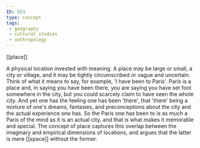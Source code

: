 ```yaml
---
ID: 553
type: concept
tags: 
 - geography
 - cultural studies
 - anthropology
---
```


[[place]]

 A physical location
invested with meaning. A place may be large or small, a city or village,
and it may be tightly circumscribed or vague and uncertain. Think of
what it means to say, for example, 'I have been to Paris'. Paris is a
place and, in saying you have been there, you are saying you have set
foot somewhere in the city, but you could scarcely claim to have seen
the whole city. And yet one has the feeling one has been 'there', that
'there' being a mixture of one's dreams, fantasies, and preconceptions
about the city and the actual experience one has. So the Paris one has
been to is as much a Paris of the mind as it is an actual city, and that
is what makes it memorable and special. The concept of place captures
this overlap between the imaginary and empirical dimensions of
locations, and argues that the latter is mere
[[space]] without the former.
